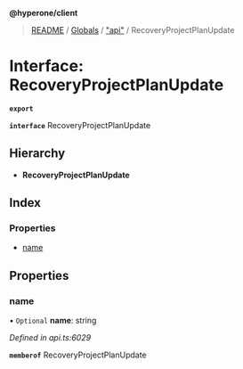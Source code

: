 **@hyperone/client**

> [README](../README.md) / [Globals](../globals.md) / ["api"](../modules/_api_.md) / RecoveryProjectPlanUpdate

# Interface: RecoveryProjectPlanUpdate

**`export`** 

**`interface`** RecoveryProjectPlanUpdate

## Hierarchy

* **RecoveryProjectPlanUpdate**

## Index

### Properties

* [name](_api_.recoveryprojectplanupdate.md#name)

## Properties

### name

• `Optional` **name**: string

*Defined in api.ts:6029*

**`memberof`** RecoveryProjectPlanUpdate
